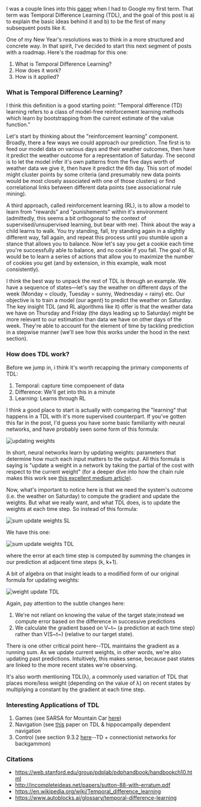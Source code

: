 I was a couple lines into this [paper](https://arxiv.org/pdf/2106.01345.pdf) when I had to Google my first term. That term was Temporal Difference Learning (TDL), and the goal of this post is a) to explain the basic ideas behind it and b) to be the first of many subsequent posts like it.

One of my New Year's resolutions was to think in a more structured and concrete way. In that spirit, I've decided to start this next segment of posts with a roadmap. Here's the roadmap for this one:
1. What is Temporal Difference Learning?
2. How does it work?
3. How is it applied?

### What is Temporal Difference Learning?
I think this definition is a good starting point: "Temporal difference (TD) learning refers to a class of model-free reinforcement learning methods which learn by bootstrapping from the current estimate of the value function."

Let's start by thinking about the "reinforcement learning" component. Broadly, there a few ways we could approach our prediction. Tne first is to feed our model data on various days and their weather outcomes, then have it predict the weather outcome for a representation of Saturday. The second is to let the model infer it's own patterns from the five days worth of weather data we give it, then have it predict the 6th day. This sort of model might cluster points by some criteria (and presumably new data points would be most closely associated with one of those clusters) or find correlational links between different data points (see associational rule mining).

A third approach, called reinforcement learning (RL), is to allow a model to learn from "rewards" and "punishements" within it's environment (admittedly, this seems a bit orthogonal to the context of supervised/unsupervised learning, but bear with me). Think about the way a child learns to walk. You try standing, fall, try standing again in a slightly different way, fall again, and repeat this process until you stumble upon a stance that allows you to balance. Now let's say you get a cookie each time you're successfully able to balance, and no cookie if you fall. The goal of RL would be to learn a series of actions that allow you to maximize the number of cookies you get (and by extension, in this example, walk most consistently).

I think the best way to unpack the rest of TDL is through an example. We have a sequence of states—let's say the weather on different days of the week (Monday = cloudy, Tuesday = sunny, Wednesday = rainy) etc. Our objective is to train a model (our agent) to predict the weather on Saturday. The key insight TDL (and RL algorithms like it) offer is that the weather data we have on Thursday and Friday (the days leading up to Saturday) might be more relevant to our estimation than data we have on other days of the week. They're able to account for the element of time by tackling prediction in a stepwise manner (we'll see how this works under the hood in the next section).

### How does TDL work?
Before we jump in, i think it's worth recapping the primary components of TDL:
1. Temporal: capture time compoenent of data
2. Difference: We'll get into this in a minute
3. Learning: Learns through RL

I think a good place to start is actually with comparing the "learning" that happens in a TDL with it's more supervised counterpart. If you've gotten this far in the post, I'd guess you have some basic familiarity with neural networks, and have probably seen some form of this formula:

![updating weights](https://miro.medium.com/v2/resize:fit:566/1*2wULsk4M4HG12bZ5cB-bPA.png)

In short, neural networks learn by updating weights: parameters that determine how much each input matters to the output. All this formula is saying is "update a weight in a network by taking the partial of the cost with respect to the current weight" (for a deeper dive into how the chain rule makes this work see [this excellent medium article](https://towardsdatascience.com/neural-networks-backpropagation-by-dr-lihi-gur-arie-27be67d8fdce)).

Now, what's important to notice here is that we need the system's outcome (i.e. the weather on Saturday) to compute the gradient and update the weights. But what we really want, and what TDL does, is to update the weights at each time step. So instead of this formula:

![sum update weights SL](https://web.stanford.edu/group/pdplab/pdphandbook/handbook110x.png)

We have this one:

![sum update weights TDL](https://web.stanford.edu/group/pdplab/pdphandbook/handbook111x.png)

where the error at each time step is computed by summing the changes in our prediction at adjacent time steps (k, k+1).

A bit of algebra on that insight leads to a modified form of our original formula for updating weights:

![weight update TDL](https://web.stanford.edu/group/pdplab/pdphandbook/handbook115x.png)

Again, pay attention to the subtle changes here:
1. We're not reliant on knowing the value of the target state;instead we compute error based on the difference in successive predictions
2. We calculate the gradient based on V~t~ (a prediction at each time step) rather than V(S~t~) (relative to our target state).

There is one other critical point here--TDL maintains the gradient as a running sum. As we update current weights, in other words, we're also updating past predictions. Intuitively, this makes sense, because past states are linked to the more recent states we're observing.

It's also worth mentioning TDL(λ), a commonly used variation of TDL that places more/less weight (depending on the value of λ) on recent states by multiplying a constant by the gradient at each time step.

### Interesting Applications of TDL
1. Games (see SARSA for Mountain Car [here](https://ha-nguyen-39691.medium.com/playing-mountain-car-with-q-learning-and-sarsa-4e7327f9e35c))
2. Navigation (see [this](https://pubmed.ncbi.nlm.nih.gov/10706212/) paper on TDL & hippocampally dependent navigation
3. Control (see section 9.3.2 [here](https://web.stanford.edu/group/pdplab/pdphandbook/handbookch10.html#x26-1370009.3.2)--TD + connectionist networks for backgammon)


### Citations
 - https://web.stanford.edu/group/pdplab/pdphandbook/handbookch10.html
 - http://incompleteideas.net/papers/sutton-88-with-erratum.pdf
 - https://en.wikipedia.org/wiki/Temporal_difference_learning
 - https://www.autoblocks.ai/glossary/temporal-difference-learning